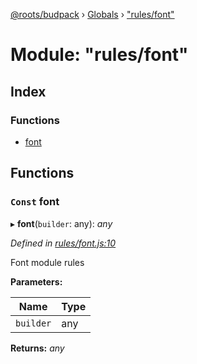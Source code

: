 [@roots/budpack](../README.md) › [Globals](../globals.md) › ["rules/font"](_rules_font_.md)

# Module: "rules/font"

## Index

### Functions

* [font](_rules_font_.md#const-font)

## Functions

### `Const` font

▸ **font**(`builder`: any): *any*

*Defined in [rules/font.js:10](https://github.com/roots/bud-support/blob/a7a0906/src/budpack/builder/webpack/rules/font.js#L10)*

Font module rules

**Parameters:**

Name | Type |
------ | ------ |
`builder` | any |

**Returns:** *any*
